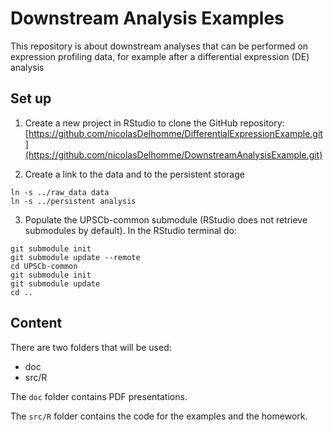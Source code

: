# Downstream Analysis Examples

This repository is about downstream analyses that can be performed on expression profiling data, for example after a differential expression (DE) analysis

## Set up

1. Create a new project in RStudio to clone the GitHub repository: [https://github.com/nicolasDelhomme/DifferentialExpressionExample.git](https://github.com/nicolasDelhomme/DownstreamAnalysisExample.git)

2. Create a link to the data and to the persistent storage

```{bash}
ln -s ../raw_data data
ln -s ../persistent analysis
```

3. Populate the UPSCb-common submodule (RStudio does not retrieve submodules by 
default). In the RStudio terminal do:

```{bash}
git submodule init
git submodule update --remote
cd UPSCb-common
git submodule init
git submodule update
cd ..
```

## Content

There are two folders that will be used:

* doc
* src/R

The `doc` folder contains PDF presentations.

The `src/R` folder contains the code for the examples and the homework.
